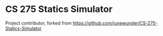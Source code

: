 # CS 275 Statics Simulator
 
 Project contributor, forked from https://github.com/junewunder/CS-275-Statics-Simulator
